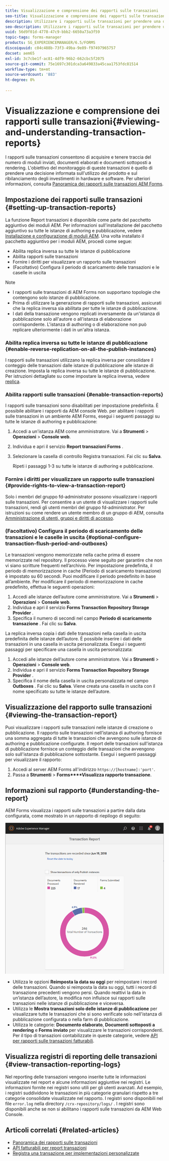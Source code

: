 ```yaml
---
title: Visualizzazione e comprensione dei rapporti sulle transazioni
seo-title: Visualizzazione e comprensione dei rapporti sulle transazioni
description: Utilizzare i rapporti sulle transazioni per prendere una decisione informata sull'utilizzo del prodotto e sul ribilanciamento degli investimenti in hardware e software.
seo-description: Utilizzare i rapporti sulle transazioni per prendere una decisione informata sull'utilizzo del prodotto e sul ribilanciamento degli investimenti in hardware e software.
uuid: 56d9f01d-4778-47c9-bbb2-6650a73a3f59
topic-tags: forms-manager
products: SG_EXPERIENCEMANAGER/6.5/FORMS
discoiquuid: c04c488b-73f3-49ba-9e89-f97497965757
docset: aem65
exl-id: 3c7cbe1f-ac81-4df9-96b2-662cbc5f2075
source-git-commit: 75e1697c301dca3a649833a45caa1753fdc81514
workflow-type: tm+mt
source-wordcount: '883'
ht-degree: 0%

---
```


# Visualizzazione e comprensione dei rapporti sulle transazioni{#viewing-and-understanding-transaction-reports}

I rapporti sulle transazioni consentono di acquisire e tenere traccia del numero di moduli inviati, documenti elaborati e documenti sottoposti a rendering. L&#39;obiettivo del monitoraggio di queste transazioni è quello di prendere una decisione informata sull&#39;utilizzo del prodotto e sul ribilanciamento degli investimenti in hardware e software. Per ulteriori informazioni, consulta [Panoramica dei rapporti sulle transazioni AEM Forms](../../forms/using/transaction-reports-overview.md).

## Impostazione dei rapporti sulle transazioni  {#setting-up-transaction-reports}

La funzione Report transazioni è disponibile come parte del pacchetto aggiuntivo dei moduli AEM. Per informazioni sull&#39;installazione del pacchetto aggiuntivo su tutte le istanze di authoring e pubblicazione, vedere [Installazione e configurazione di moduli AEM](/help/forms/using/installing-configuring-aem-forms-osgi.md). Una volta installato il pacchetto aggiuntivo per i moduli AEM, procedi come segue:

* Abilita replica inversa su tutte le istanze di pubblicazione
* Abilita rapporti sulle transazioni
* Fornire i diritti per visualizzare un rapporto sulle transazioni
* (Facoltativo) Configura il periodo di scaricamento delle transazioni e le caselle in uscita [](/help/forms/using/installing-configuring-aem-forms-osgi.md)

>[!NOTE]
>
>* I rapporti sulle transazioni di AEM Forms non supportano topologie che contengono solo istanze di pubblicazione.
>* Prima di utilizzare la generazione di rapporti sulle transazioni, assicurati che la replica inversa sia abilitata per tutte le istanze di pubblicazione.
>* I dati della transazione vengono replicati inversamente da un&#39;istanza di pubblicazione solo all&#39;autore o all&#39;istanza di elaborazione corrispondente. L&#39;istanza di authoring o di elaborazione non può replicare ulteriormente i dati in un&#39;altra istanza.

>



### Abilita replica inversa su tutte le istanze di pubblicazione {#enable-reverse-replication-on-all-the-publish-instances}

I rapporti sulle transazioni utilizzano la replica inversa per consolidare il conteggio delle transazioni dalle istanze di pubblicazione alle istanze di creazione. Imposta la replica inversa su tutte le istanze di pubblicazione. Per istruzioni dettagliate su come impostare la replica inversa, vedere [replica](/help/sites-deploying/replication.md).

### Abilita rapporti sulle transazioni {#enable-transaction-reports}

I rapporti sulle transazioni sono disabilitati per impostazione predefinita. È possibile abilitare i rapporti da AEM console Web. per abilitare i rapporti sulle transazioni in un ambiente AEM Forms, esegui i seguenti passaggi su tutte le istanze di authoring e pubblicazione:

1. Accedi a un&#39;istanza AEM come amministratore. Vai a **Strumenti** > **Operazioni** > **Console web**.
1. Individua e apri il servizio **Report transazioni Forms** .
1. Selezionare la casella di controllo Registra transazioni. Fai clic su **Salva**.

   Ripeti i passaggi 1-3 su tutte le istanze di authoring e pubblicazione.

### Fornire i diritti per visualizzare un rapporto sulle transazioni {#provide-rights-to-view-a-transaction-report}

Solo i membri del gruppo fd-administrator possono visualizzare i rapporti sulle transazioni. Per consentire a un utente di visualizzare i rapporti sulle transazioni, rendi gli utenti membri del gruppo fd-administrator. Per istruzioni su come rendere un utente membro di un gruppo di AEM, consulta [Amministrazione di utenti, gruppi e diritti di accesso](/help/sites-administering/user-group-ac-admin.md).

### (Facoltativo) Configura il periodo di scaricamento delle transazioni e le caselle in uscita {#optional-configure-transaction-flush-period-and-outboxes}

Le transazioni vengono memorizzate nella cache prima di essere memorizzate nel repository. Il processo viene seguito per garantire che non vi siano scritture frequenti nell’archivio. Per impostazione predefinita, il periodo di memorizzazione in cache (Periodo di scaricamento transazione) è impostato su 60 secondi. Puoi modificare il periodo predefinito in base all’ambiente. Per modificare il periodo di memorizzazione in cache predefinito, effettua le seguenti operazioni:

1. Accedi alle istanze dell’autore come amministratore. Vai a **Strumenti** > **Operazioni** > **Console web**.
1. Individua e apri il servizio **Forms Transaction Repository Storage Provider** .
1. Specifica il numero di secondi nel campo **Periodo di scaricamento transazione** . Fai clic su **Salva**.

La replica inversa copia i dati delle transazioni nella casella in uscita predefinita delle istanze dell’autore. È possibile inserire i dati delle transazioni in una casella in uscita personalizzata. Esegui i seguenti passaggi per specificare una casella in uscita personalizzata:

1. Accedi alle istanze dell’autore come amministratore. Vai a **Strumenti** > **Operazioni** > **Console web**.
1. Individua e apri il servizio **Forms Transaction Repository Storage Provider** .
1. Specifica il nome della casella in uscita personalizzata nel campo **Outboxes** . Fai clic su **Salva**. Viene creata una casella in uscita con il nome specificato su tutte le istanze dell’autore.

## Visualizzazione del rapporto sulle transazioni {#viewing-the-transaction-report}

Puoi visualizzare i rapporti sulle transazioni nelle istanze di creazione o pubblicazione. Il rapporto sulle transazioni nell’istanza di authoring fornisce una somma aggregata di tutte le transazioni che avvengono sulle istanze di authoring e pubblicazione configurate. Il report delle transazioni sull&#39;istanza di pubblicazione fornisce un conteggio delle transazioni che avvengono solo sull&#39;istanza di pubblicazione sottostante. Esegui i seguenti passaggi per visualizzare il rapporto:

1. Accedi al server AEM Forms all&#39;indirizzo `https://[hostname]:'port'`.
1. Passa a **Strumenti** > **Forms****Visualizza rapporto transazione**.

## Informazioni sul rapporto {#understanding-the-report}

AEM Forms visualizza i rapporti sulle transazioni a partire dalla data configurata, come mostrato in un rapporto di riepilogo di seguito:

![sample-transaction-report-author](assets/sample-transaction-report-author.png)

* Utilizza le opzioni **Reimposta la data su oggi** per reimpostare i record delle transazioni. Quando si reimposta la data su oggi, tutti i record di transazione precedenti vengono persi. Quando reattivi la data in un’istanza dell’autore, la modifica non influisce sui rapporti sulle transazioni nelle istanze di pubblicazione e viceversa.
* Utilizza le **Mostra transazioni solo delle istanze di pubblicazione** per visualizzare tutte le transazioni che si sono verificate solo nell&#39;istanza di pubblicazione configurata o nella farm di pubblicazione.
* Utilizza le categorie: **Documento elaborato**, **Documenti sottoposti a rendering** e **Forms inviato** per visualizzare le transazioni corrispondenti. Per il tipo di transazioni contabilizzate in queste categorie, vedere [API per rapporti sulle transazioni fatturabili](../../forms/using/transaction-reports-billable-apis.md).

## Visualizza registri di reporting delle transazioni {#view-transaction-reporting-logs}

Nel reporting delle transazioni vengono inserite tutte le informazioni visualizzate nel report e alcune informazioni aggiuntive nei registri. Le informazioni fornite nei registri sono utili per gli utenti avanzati. Ad esempio, i registri suddividono le transazioni in più categorie granulari rispetto a tre categorie consolidate visualizzate nel rapporto. I registri sono disponibili nel file `error.log` nella directory `/crx-repository/logs/` . I registri sono disponibili anche se non si abilitano i rapporti sulle transazioni da AEM Web Console.

## Articoli correlati {#related-articles}

* [Panoramica dei rapporti sulle transazioni](../../forms/using/transaction-reports-overview.md)
* [API fatturabili per report transazioni](../../forms/using/transaction-reports-billable-apis.md)
* [Registra una transazione per implementazioni personalizzate](/help/forms/using/record-transaction-custom-implementation.md)
